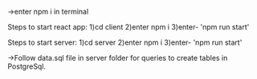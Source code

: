 ->enter npm i in terminal

Steps to start react app:
1)cd client 
2)enter npm i
3)enter- 'npm run start' 


Steps to start server:
1)cd server
2)enter npm i
3)enter- 'npm run start' 

->Follow data.sql file in server folder for queries to create tables in PostgreSql.
